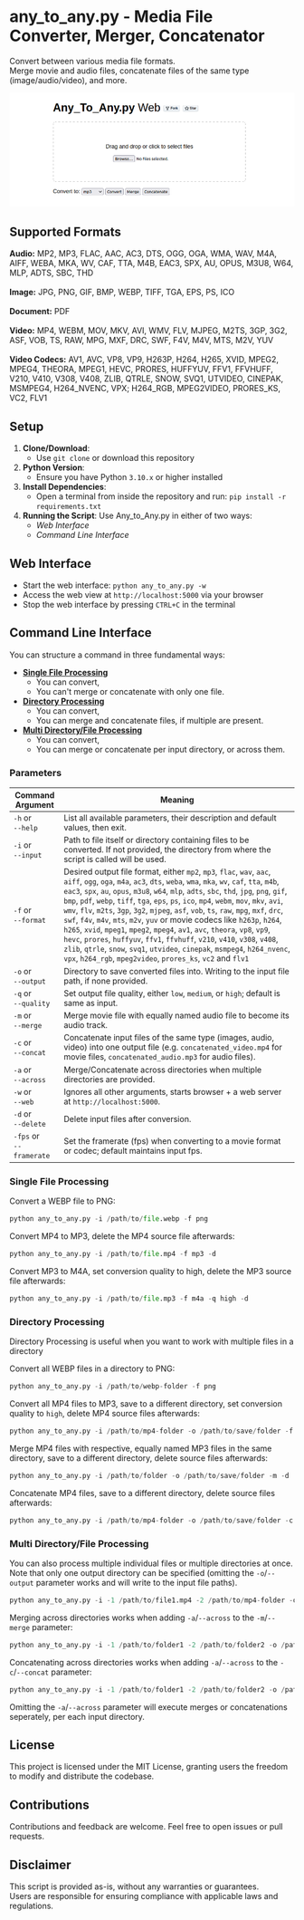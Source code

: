 # any_to_any.py - Media File Converter, Merger, Concatenator

Convert between various media file formats.<br>
Merge movie and audio files, concatenate files of the same type (image/audio/video), and more.

![screenshot](./img/Any-to-Any-Web.png)

## Supported Formats
**Audio:** MP2, MP3, FLAC, AAC, AC3, DTS, OGG, OGA, WMA, WAV, M4A, AIFF, WEBA, MKA, WV, CAF, TTA, M4B, EAC3, SPX, AU, OPUS, M3U8, W64, MLP, ADTS, SBC, THD<br><br>
**Image:** JPG, PNG, GIF, BMP, WEBP, TIFF, TGA, EPS, PS, ICO<br><br>
**Document:** PDF<br><br>
**Video:** MP4, WEBM, MOV, MKV, AVI, WMV, FLV, MJPEG, M2TS, 3GP, 3G2, ASF, VOB, TS, RAW, MPG, MXF, DRC, SWF, F4V, M4V, MTS, M2V, YUV<br><br>
**Video Codecs:** AV1, AVC, VP8, VP9, H263P, H264, H265, XVID, MPEG2, MPEG4, THEORA, MPEG1, HEVC, PRORES, HUFFYUV, FFV1, FFVHUFF, V210, V410, V308, V408, ZLIB, QTRLE, SNOW, SVQ1, UTVIDEO, CINEPAK, MSMPEG4, H264_NVENC, VPX; H264_RGB, MPEG2VIDEO, PRORES_KS, VC2, FLV1

## Setup
1. **Clone/Download**:
   - Use `git clone` or download this repository
2. **Python Version**:
   - Ensure you have Python `3.10.x` or higher installed
3. **Install Dependencies**:
   - Open a terminal from inside the repository and run: `pip install -r requirements.txt`
4. **Running the Script**:
   Use Any_to_Any.py in either of two ways:
   - *Web Interface*
   - *Command Line Interface*

## Web Interface
- Start the web interface: `python any_to_any.py -w`
- Access the web view at `http://localhost:5000` via your browser
- Stop the web interface by pressing `CTRL+C` in the terminal

## Command Line Interface
You can structure a command in three fundamental ways:
- [**Single File Processing**](#single-file-processing)
   - You can convert,
   - You can't merge or concatenate with only one file.
- [**Directory Processing**](#directory-processing)
   - You can convert,
   - You can merge and concatenate files, if multiple are present.
- [**Multi Directory/File Processing**](#multi-directoryfile-processing)
   - You can convert,
   - You can merge or concatenate per input directory, or across them.

### Parameters

| Command Argument             | Meaning |
| ---------------------------- | ------- |
| `-h` or </br>`--help`        | List all available parameters, their description and default values, then exit. |
| `-i` or </br>`--input`       | Path to file itself or directory containing files to be converted. If not provided, the directory from where the script is called will be used. |
| `-f` or </br>`--format`      | Desired output file format, either `mp2`, `mp3`, `flac`, `wav`, `aac`, `aiff`, `ogg`, `oga`, `m4a`, `ac3`, `dts`, `weba`, `wma`, `mka`, `wv`, `caf`, `tta`, `m4b`, `eac3`, `spx`, `au`, `opus`, `m3u8`, `w64`, `mlp`, `adts`, `sbc`, `thd`, `jpg`, `png`, `gif`, `bmp`, `pdf`, `webp`, `tiff`, `tga`, `eps`, `ps`, `ico`, `mp4`, `webm`, `mov`, `mkv`, `avi`, `wmv`, `flv`, `m2ts`, `3gp`, `3g2`, `mjpeg`, `asf`, `vob`, `ts`, `raw`, `mpg`, `mxf`, `drc`, `swf`, `f4v`, `m4v`, `mts`, `m2v`, `yuv` or movie codecs like `h263p`, `h264`, `h265`, `xvid`, `mpeg1`, `mpeg2`, `mpeg4`, `av1`, `avc`, `theora`, `vp8`, `vp9`, `hevc`, `prores`, `huffyuv`, `ffv1`, `ffvhuff`, `v210`, `v410`, `v308`, `v408`, `zlib`, `qtrle`, `snow`, `svq1`, `utvideo`, `cinepak`, `msmpeg4`, `h264_nvenc`, `vpx`, `h264_rgb`, `mpeg2video`, `prores_ks`, `vc2` and `flv1` |
| `-o` or </br>`--output`      | Directory to save converted files into. Writing to the input file path, if none provided. |
| `-q` or </br>`--quality`     | Set output file quality, either `low`, `medium`, or `high`; default is same as input. |
| `-m` or </br>`--merge`       | Merge movie file with equally named audio file to become its audio track. |
| `-c` or </br>`--concat`      | Concatenate input files of the same type (images, audio, video) into one output file (e.g. `concatenated_video.mp4` for movie files, `concatenated_audio.mp3` for audio files). |
| `-a` or </br>`--across`      | Merge/Concatenate across directories when multiple directories are provided. |
| `-w` or </br>`--web`         | Ignores all other arguments, starts browser + a web server at `http://localhost:5000`. |
| `-d` or </br>`--delete`      | Delete input files after conversion. |
| `-fps` or</br>`--framerate`  | Set the framerate (fps) when converting to a movie format or codec; default maintains input fps. |

### Single File Processing
Convert a WEBP file to PNG:
```python
python any_to_any.py -i /path/to/file.webp -f png
```

Convert MP4 to MP3, delete the MP4 source file afterwards:
```python
python any_to_any.py -i /path/to/file.mp4 -f mp3 -d
```

Convert MP3 to M4A, set conversion quality to high, delete the MP3 source file afterwards:
```python
python any_to_any.py -i /path/to/file.mp3 -f m4a -q high -d
```

### Directory Processing
Directory Processing is useful when you want to work with multiple files in a directory

Convert all WEBP files in a directory to PNG:
```python
python any_to_any.py -i /path/to/webp-folder -f png
```

Convert all MP4 files to MP3, save to a different directory, set conversion quality to `high`, delete MP4 source files afterwards:
```python
python any_to_any.py -i /path/to/mp4-folder -o /path/to/save/folder -f mp3 -q high -d
```

Merge MP4 files with respective, equally named MP3 files in the same directory, save to a different directory, delete source files afterwards:
```python
python any_to_any.py -i /path/to/folder -o /path/to/save/folder -m -d
```

Concatenate MP4 files, save to a different directory, delete source files afterwards:
```python
python any_to_any.py -i /path/to/mp4-folder -o /path/to/save/folder -c -d
```

### Multi Directory/File Processing
You can also process multiple individual files or multiple directories at once.<br>
Note that only one output directory can be specified (omitting the `-o`/`--output` parameter works and will write to the input file paths).
```python
python any_to_any.py -i -1 /path/to/file1.mp4 -2 /path/to/mp4-folder -o /path/to/output-folder -f mp3
```
Merging across directories works when adding `-a`/`--across` to the `-m`/`--merge` parameter:
```python
python any_to_any.py -i -1 /path/to/folder1 -2 /path/to/folder2 -o /path/to/output-folder -m -a
```
Concatenating across directories works when adding `-a`/`--across` to the `-c`/`--concat` parameter:
```python
python any_to_any.py -i -1 /path/to/folder1 -2 /path/to/folder2 -o /path/to/output-folder -c -a
```
Omitting the `-a`/`--across` parameter will execute merges or concatenations seperately, per each input directory.

## License
This project is licensed under the MIT License, granting users the freedom to modify and distribute the codebase.

## Contributions
Contributions and feedback are welcome. Feel free to open issues or pull requests.

## Disclaimer
This script is provided as-is, without any warranties or guarantees.<br>
Users are responsible for ensuring compliance with applicable laws and regulations.
